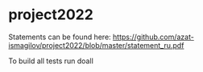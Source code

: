 # project2022
Statements can be found here: https://github.com/azat-ismagilov/project2022/blob/master/statement_ru.pdf

To build all tests run doall

